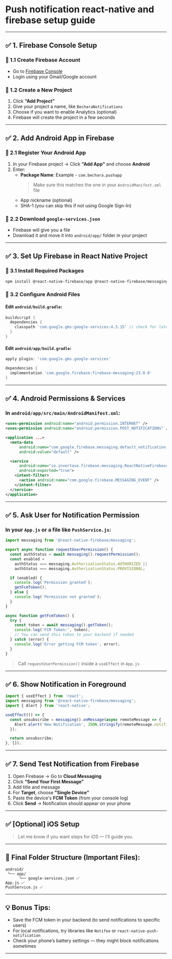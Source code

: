 # Push notification react-native and firebase setup guide
---

## ✅ **1. Firebase Console Setup**

### 🔹 1.1 Create Firebase Account
- Go to [Firebase Console](https://console.firebase.google.com/)
- Login using your Gmail/Google account

### 🔹 1.2 Create a New Project
1. Click **“Add Project”**
2. Give your project a name, like `BecharaNotifications`
3. Choose if you want to enable Analytics (optional)
4. Firebase will create the project in a few seconds

---

## ✅ **2. Add Android App in Firebase**

### 🔹 2.1 Register Your Android App
1. In your Firebase project → Click **"Add App"** and choose **Android**
2. Enter:
   - **Package Name**: Example - `com.bechara.pushapp`
     > Make sure this matches the one in your `AndroidManifest.xml` file
   - App nickname (optional)
   - SHA-1 (you can skip this if not using Google Sign-In)

### 🔹 2.2 Download `google-services.json`
- Firebase will give you a file
- Download it and move it into `android/app/` folder in your project

---

## ✅ **3. Set Up Firebase in React Native Project**

### 🔹 3.1 Install Required Packages

```bash
npm install @react-native-firebase/app @react-native-firebase/messaging
```

### 🔹 3.2 Configure Android Files

#### Edit `android/build.gradle`:

```gradle
buildscript {
  dependencies {
    classpath 'com.google.gms:google-services:4.3.15' // check for latest
  }
}
```

#### Edit `android/app/build.gradle`:

```gradle
apply plugin: 'com.google.gms.google-services'

dependencies {
  implementation 'com.google.firebase:firebase-messaging:23.0.0'
}
```

---

## ✅ **4. Android Permissions & Services**

### In `android/app/src/main/AndroidManifest.xml`:

```xml
<uses-permission android:name="android.permission.INTERNET" />
<uses-permission android:name="android.permission.POST_NOTIFICATIONS" />

<application ...>
  <meta-data
      android:name="com.google.firebase.messaging.default_notification_channel_id"
      android:value="default" />

  <service
      android:name="io.invertase.firebase.messaging.ReactNativeFirebaseMessagingService"
      android:exported="true">
    <intent-filter>
      <action android:name="com.google.firebase.MESSAGING_EVENT" />
    </intent-filter>
  </service>
</application>
```

---

## ✅ **5. Ask User for Notification Permission**

### In your `App.js` or a file like `PushService.js`:

```js
import messaging from '@react-native-firebase/messaging';

export async function requestUserPermission() {
  const authStatus = await messaging().requestPermission();
  const enabled =
    authStatus === messaging.AuthorizationStatus.AUTHORIZED ||
    authStatus === messaging.AuthorizationStatus.PROVISIONAL;

  if (enabled) {
    console.log('Permission granted');
    getFcmToken();
  } else {
    console.log('Permission not granted');
  }
}

async function getFcmToken() {
  try {
    const token = await messaging().getToken();
    console.log('FCM Token:', token);
    // You can send this token to your backend if needed
  } catch (error) {
    console.log('Error getting FCM token', error);
  }
}
```

> Call `requestUserPermission()` inside a `useEffect` in `App.js`

---

## ✅ **6. Show Notification in Foreground**

```js
import { useEffect } from 'react';
import messaging from '@react-native-firebase/messaging';
import { Alert } from 'react-native';

useEffect(() => {
  const unsubscribe = messaging().onMessage(async remoteMessage => {
    Alert.alert('New Notification', JSON.stringify(remoteMessage.notification));
  });

  return unsubscribe;
}, []);
```

---

## ✅ **7. Send Test Notification from Firebase**

1. Open Firebase → Go to **Cloud Messaging**
2. Click **“Send Your First Message”**
3. Add title and message
4. For **Target**, choose **"Single Device"**
5. Paste the device's **FCM Token** (from your console log)
6. Click **Send** → Notification should appear on your phone

---

## ✅ [Optional] iOS Setup
> Let me know if you want steps for iOS — I’ll guide you.

---

## 📁 Final Folder Structure (Important Files):

```
android/
 └── app/
      └── google-services.json ✅
App.js ✅
PushService.js ✅
```

---

## 💡 Bonus Tips:

- Save the FCM token in your backend (to send notifications to specific users)
- For local notifications, try libraries like `Notifee` or `react-native-push-notification`
- Check your phone’s battery settings — they might block notifications sometimes

---
 

